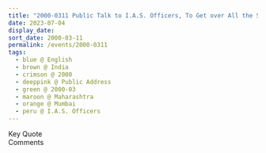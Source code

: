 ```yaml
---
title: "2000-0311 Public Talk to I.A.S. Officers, To Get over All the Strain and Stress You Must Do Meditation, Y.B. Chavan Auditorium, General Jangannath Bhosle Road, Nariman Point, Opp Mantralaya, Mumbai, Maharashtra, India"
date: 2023-07-04
display_date: 
sort_date: 2000-03-11
permalink: /events/2000-0311
tags:
  - blue @ English
  - brown @ India
  - crimson @ 2000
  - deeppink @ Public Address
  - green @ 2000-03
  - maroon @ Maharashtra
  - orange @ Mumbai
  - peru @ I.A.S. Officers
---
```


<wave-list>
  <list-title color="green" width="75">Key Quote</list-title>
  <list-item color="BlanchedAlmond"  width="200"></list-item>
  <list-item color="Lavender"></list-item>
  <list-item color="BlanchedAlmond"></list-item>
</wave-list>

<br>

<wave-list>
  <list-title color="green" width="75">Comments</list-title>
  <list-item color="BlanchedAlmond"  width="200"></list-item>
  <list-item color="Lavender"></list-item>
  <list-item color="BlanchedAlmond"></list-item>
</wave-list>